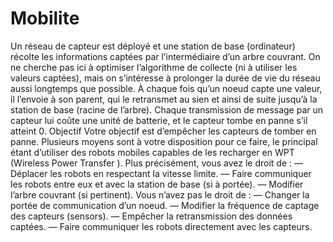 # Mobilite
Un réseau de capteur est déployé et une station de base (ordinateur) récolte les informations captées par l’intermédiaire d’un arbre couvrant. On ne cherche pas ici à optimiser l’algorithme de collecte (ni à utiliser les valeurs captées), mais on s’intéresse à prolonger la durée de vie du réseau aussi longtemps que possible. À chaque fois qu’un noeud capte une valeur, il l’envoie à son parent, qui le retransmet au sien et ainsi de suite jusqu’à la station de base (racine de l’arbre). Chaque transmission de message par un capteur lui coûte une unité de batterie, et le capteur tombe en panne s’il atteint 0. Objectif Votre objectif est d’empêcher les capteurs de tomber en panne. Plusieurs moyens sont à votre disposition pour ce faire, le principal étant d’utiliser des robots mobiles capables de les recharger en WPT (Wireless Power Transfer ). Plus précisément, vous avez le droit de : — Déplacer les robots en respectant la vitesse limite. — Faire communiquer les robots entre eux et avec la station de base (si à portée). — Modifier l’arbre couvrant (si pertinent). Vous n’avez pas le droit de : — Changer la portée de communication d’un noeud. — Modifier la fréquence de captage des capteurs (sensors). — Empêcher la retransmission des données captées. — Faire communiquer les robots directement avec les capteurs.

